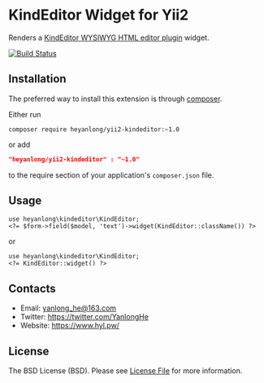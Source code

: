 KindEditor Widget for Yii2
========================

Renders a [KindEditor WYSIWYG HTML editor plugin](http://kindeditor.net/demo.php) widget.

[![Build Status](https://travis-ci.org/heyanlong/yii2-kindeditor.svg?branch=1.0)](https://travis-ci.org/heyanlong/yii2-kindeditor)

Installation
------------
The preferred way to install this extension is through [composer](http://getcomposer.org/download/).

Either run

```
composer require heyanlong/yii2-kindeditor:~1.0
```
or add
```json
"heyanlong/yii2-kindeditor" : "~1.0"
```

to the require section of your application's `composer.json` file.

Usage
-----
```
use heyanlong\kindeditor\KindEditor;
<?= $form->field($model, 'text')->widget(KindEditor::className()) ?>
```
or
```
use heyanlong\kindeditor\KindEditor;
<?= KindEditor::widget() ?>
```

Contacts
--------
* Email: yanlong_he@163.com
* Twitter: https://twitter.com/YanlongHe
* Website: https://www.hyl.pw/

License
-------

The BSD License (BSD). Please see [License File](LICENSE.md) for more information.